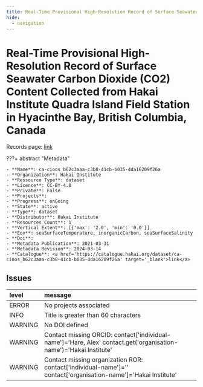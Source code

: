 ```yaml
---
title: Real-Time Provisional High-Resolution Record of Surface Seawater Carbon Dioxide (CO2) Content Collected from Hakai Institute Quadra Island Field Station in Hyacinthe Bay, British Columbia, Canada
hide:
  - navigation
---
```


# Real-Time Provisional High-Resolution Record of Surface Seawater Carbon Dioxide (CO2) Content Collected from Hakai Institute Quadra Island Field Station in Hyacinthe Bay, British Columbia, Canada

Records page: <a href='https://catalogue.hakai.org/dataset/ca-cioos_b62c3aaa-c3b8-41cb-b035-4da16209f26a' target='_blank'>link</a>

???+ abstract "Metadata"

    - **Name**: ca-cioos_b62c3aaa-c3b8-41cb-b035-4da16209f26a 
    - **Organization**: Hakai Institute 
    - **Ressource Type**: dataset 
    - **Licence**: CC-BY-4.0 
    - **Private**: False 
    - **Projects**:  
    - **Progress**: onGoing 
    - **State**: active 
    - **Type**: dataset 
    - **Distributor**: Hakai Institute 
    - **Resources Count**: 1 
    - **Vertical Extent**: [{'max': '2.0', 'min': '0.0'}] 
    - **Eov**: seaSurfaceTemperature, inorganicCarbon, seaSurfaceSalinity 
    - **Doi**:  
    - **Metadata Publication**: 2021-03-31 
    - **Metadata Revision**: 2024-03-14 
    - **Catalogue**: <a href='https://catalogue.hakai.org/dataset/ca-cioos_b62c3aaa-c3b8-41cb-b035-4da16209f26a' target='_blank'>link</a> 

<div id='map'></div>




## Issues
| level   | message                                                                                                           |
|:--------|:------------------------------------------------------------------------------------------------------------------|
| ERROR   | No projects associated                                                                                            |
| INFO    | Title is greater than 60 characters                                                                               |
| WARNING | No DOI defined                                                                                                    |
| WARNING | Contact missing ORCID: contact['individual-name']='Hare, Alex' contact.get('organisation-name')='Hakai Institute' |
| WARNING | Contact missing organization ROR:  contact['individual-name']='' contact['organisation-name']='Hakai Institute'   |


<script>
   document.addEventListener("DOMContentLoaded", function() {
    var map = L.map('map').setView([51.505, -125.09], 5);
    L.tileLayer('https://tile.openstreetmap.org/{z}/{x}/{y}.png', {
        maxZoom: 19,
        attribution: '&copy; <a href="http://www.openstreetmap.org/copyright">OpenStreetMap</a>'
    }).addTo(map);
    var geojsonFeature = {
        "type": "Feature",
        "properties": {
            "name" : "Real-Time Provisional High-Resolution Record of Surface Seawater Carbon Dioxide (CO2) Content Collected from Hakai Institute Quadra Island Field Station in Hyacinthe Bay, British Columbia, Canada"
        },
        "geometry": {'type': 'Point', 'coordinates': [-125.222, 50.116]}
    }
    L.geoJSON(geojsonFeature).addTo(map);
   })
</script>